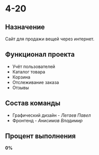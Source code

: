 # 4-20
## Назначение
Сайт для продажи вещей через интернет.
## Функционал проекта
* Учёт пользователей
* Каталог товара
* Корзина 
* Отслеживание заказа
* Отзывы
## Состав команды 
* Графический дизайн - *Легаев Павел*
* Фронтенд - *Анисимов Владимир*
## Процент выполнения
**0%**
